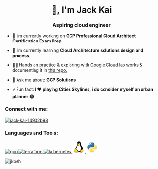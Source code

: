 <h1 align="center">👋, I'm Jack Kai</h1>
<h3 align="center">Aspiring cloud engineer</h3>

- 🔭 I’m currently working on **GCP Professional Cloud Architect Certification Exam Prep**.

- 🌱 I’m currently learning **Cloud Architecture solutions design and process**.

- 👨‍💻 Hands on practice & exploring with [Google Cloud lab works](https://www.cloudskillsboost.google/public_profiles/c1ec9911-d4af-4b16-9b03-997b9778f872) & documenting it in [this repo.](https://github.com/jkbeh/GCP-Qwiklabs-Quests)

- 💬 Ask me about: **GCP Solutions**

- ⚡ Fun fact: **I ❤ playing Cities Skylines, i do consider myself an urban planner 😂**

<h3 align="left">Connect with me:</h3>
<p align="left">
<a href="https://linkedin.com/in/jack-kai-14902b98" target="blank"><img align="center" src="https://raw.githubusercontent.com/rahuldkjain/github-profile-readme-generator/master/src/images/icons/Social/linked-in-alt.svg" alt="jack-kai-14902b98" height="30" width="40" /></a>
</p>

<h3 align="left">Languages and Tools:</h3>
<p align="left"> <a href="https://cloud.google.com" target="_blank" rel="noreferrer"> <img src="https://www.vectorlogo.zone/logos/google_cloud/google_cloud-icon.svg" alt="gcp" width="40" height="40"/> </a> <a href="https://www.terraform.io" target="_blank" rel="noreferrer"> <img src="https://www.vectorlogo.zone/logos/terraformio/terraformio-icon.svg" alt="terraform" width="40" height="40"/> </a> <a href="https://kubernetes.io" target="_blank" rel="noreferrer"> <img src="https://www.vectorlogo.zone/logos/kubernetes/kubernetes-icon.svg" alt="kubernetes" width="40" height="40"/> </a> <a href="https://www.linux.org/" target="_blank" rel="noreferrer"> <img src="https://raw.githubusercontent.com/devicons/devicon/master/icons/linux/linux-original.svg" alt="linux" width="40" height="40"/> </a> <a href="https://www.python.org" target="_blank" rel="noreferrer"> <img src="https://raw.githubusercontent.com/devicons/devicon/master/icons/python/python-original.svg" alt="python" width="40" height="40"/> </a> </p>

<p><img align="left" src="https://github-readme-stats.vercel.app/api/top-langs?username=jkbeh&show_icons=true&locale=en&layout=compact" alt="jkbeh" /></p>